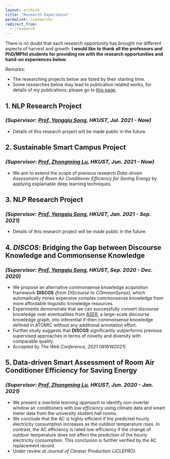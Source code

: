 ```yaml
---
layout: archive
title: "Research Experience"
permalink: /research/
redirect_from:
  - /research
---
```


There is no doubt that each research opportunity has brought me different aspects of harvest and growth.
**I would like to thank all the professors and PhD/MPhil students for providing me with the research opportunities and
hand-on experiences below.**

*Remarks:*

- The researching projects below are listed by their starting time.
- Some researches below may lead to publication related works, for details of my publications, please go
  to [this page](https://mighty-weaver.github.io/publications/).

## 1. **NLP Research Project**

### *(Supervisor: [Prof. Yangqiu Song](https://www.cse.ust.hk/~yqsong/), HKUST, Jul. 2021 - Now)*

* Details of this research project will be made public in the future.

## 2. **Sustainable Smart Campus Project**

### *(Supervisor: [Prof. Zhongming Lu](https://facultyprofiles.ust.hk/profiles.php?profile=zhongming-lu-zhongminglu), HKUST, Jun. 2021 - Now)*

* We aim to extend the scope of previous research *Data-driven Assessment of Room Air Conditioner Efficiency for Saving Energy* by applying explainable deep learning techniques. 

## 3. **NLP Research Project**

### *(Supervisor: [Prof. Yangqiu Song](https://www.cse.ust.hk/~yqsong/), HKUST, Jan. 2021 - Sep. 2021)*

* Details of this research project will be made public in the future.

## 4. ***DISCOS*: Bridging the Gap between Discourse Knowledge and Commonsense Knowledge**

### *(Supervisor: [Prof. Yangqiu Song](https://www.cse.ust.hk/~yqsong/), HKUST, Sep. 2020 - Dec. 2020)*

* We propose an alternative commonsense knowledge acquisition framework **DISCOS** *(from DIScourse to COmmonSense)*,
  which automatically mines expensive complex commonsense knowledge from more affordable linguistic knowledge resources.
* Experiments demonstrate that we can successfully convert discourse knowledge over eventualities
  from [ASER](https://hkust-knowcomp.github.io/ASER/), a large-scale discourse knowledge graph, into inferential if-then
  commonsense knowledge defined in ATOMIC without any additional annotation effort.
* Further study suggests that **DISCOS** significantly outperforms previous supervised approaches in terms of novelty
  and diversity with comparable quality.
* Accepted by *The Web Conference, 2021 (WWW2021)*.

## 5. **Data-driven Smart Assessment of Room Air Conditioner Efficiency for Saving Energy**

### *(Supervisor: [Prof. Zhongming Lu](https://facultyprofiles.ust.hk/profiles.php?profile=zhongming-lu-zhongminglu), HKUST, Jun. 2020 - Jan. 2021)*

* We present a *machine learning approach* to identify non-inverter window air conditioners with *low efficiency* using
  climate data and smart meter data from the university student hall rooms.
* We conclude that the AC is highly efficient if the predicted hourly electricity consumption increases as the outdoor
  temperature rises. In contrast, the AC efficiency is rated low-efficiency if the change of outdoor temperature does
  not affect the prediction of the hourly electricity consumption. This conclusion is further verified by the AC
  replacement record.
* Under review at *Journal of Cleaner Production (JCLEPRO)*.
